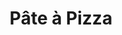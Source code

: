 ---
layout: recette
categories: [recettes]
hidden: false
lang: fr
sitemap: true
title: Pâte à Pizza
type: boulangerie
withYeast: true
recettes:
  Classique:
    ingredients: 
      - nom: farine blanche
        qte: 380
        unite: gr
        variable: true
      - nom: sel
        qte: 6
        unite: gr
      - nom: eau
        qte: 180
        unite: mL
      - nom: huile d'olive
        qte: 3
        unite: cuillères à soupe
      - nom: levure sèche
        qte: 2
        unite: gr
    etapes:
      - label: "Préparation"
        details:
          - Verser la farine et le sel dans un grand saladier
          - Ajouter la moitié du mélange eau-levure
          - Ajouter l'huile d'olive
          - Pétrir à la main
          - Ajouter le reste du mélange eau-levure
          - Pétrir à la main jusqu'à ce que ça arrête de coller au saladier
          - Sortir le pâton sur le plan de travail
          - Pétrir à la main
          - Bouler
          - Laisser reposer 2 heures à 25°C
      - label: Cuisson
        emoji: 🔥
        details:
          - Préchauffer le four à 240°C 
          - Fleurer le plan de travail
          - Déverser le pâton sur le plan de travail
          - Étaler au rouleau
          - Garnir
          - Cuire 18-20 min minutes à 240°C
    notes:
      - label: Comment pétrir
        link: https://www.youtube.com/watch?v=SF2F1xKTrdE 
      - label: Comment étaler
        link: https://youtu.be/FZDoI20pTHw?t=265
      - label: Comment étaler 2
        link: https://www.youtube.com/watch?v=oopnT_wGGHE
      - label: Explications
        link: https://www.ricardocuisine.com/chroniques/chimie-alimentaire/509-guide-pizza-101
      - La pâte peut être conservée au frais pendant une semaine, la fermentation continuera lentement
---
